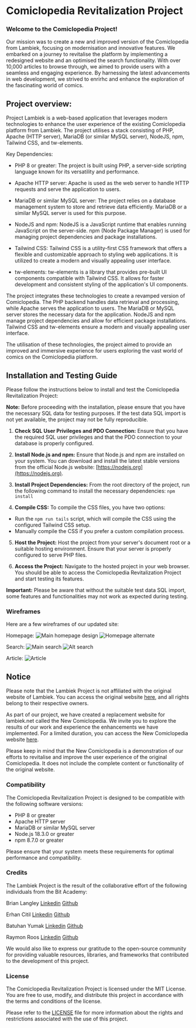 # Comiclopedia Revitalization Project

### Welcome to the Comiclopedia Project! 

Our mission was to create a new and improved version of the Comiclopedia from Lambiek, focusing on modernisation and innovative features. We embarked on a journey to revitalise the platform by implementing a redesigned website and an optimised the search functionality. With over 10,000 articles to browse through, we aimed to provide users with a seamless and engaging experience. By harnessing the latest advancements in web development, we strived to enrirhc and enhance the exploration of the fascinating world of comics.

## Project overview:

Project Lambiek is a web-based application that leverages modern technologies to enhance the user experience of the existing Comiclopedia platform from Lambiek. The project utilises a stack consisting of PHP, Apache (HTTP server), MariaDB (or similar MySQL server), NodeJS, npm, Tailwind CSS, and tw-elements.

Key Dependencies:

- PHP 8 or greater: The project is built using PHP, a server-side scripting language known for its versatility and performance.

- Apache HTTP server: Apache is used as the web server to handle HTTP requests and serve the application to users.

- MariaDB or similar MySQL server: The project relies on a database management system to store and retrieve data efficiently. MariaDB or a similar MySQL server is used for this purpose.

- NodeJS and npm: NodeJS is a JavaScript runtime that enables running JavaScript on the server-side. npm (Node Package Manager) is used for managing project dependencies and package installations.

- Tailwind CSS: Tailwind CSS is a utility-first CSS framework that offers a flexible and customizable approach to styling web applications. It is utilized to create a modern and visually appealing user interface.

- tw-elements: tw-elements is a library that provides pre-built UI components compatible with Tailwind CSS. It allows for faster development and consistent styling of the application's UI components.

The project integrates these technologies to create a revamped version of Comiclopedia. The PHP backend handles data retrieval and processing, while Apache serves the application to users. The MariaDB or MySQL server stores the necessary data for the application. NodeJS and npm manage project dependencies and allow for efficient package installations. Tailwind CSS and tw-elements ensure a modern and visually appealing user interface.

The utilisation of these technologies, the project aimed to provide an improved and immersive experience for users exploring the vast world of comics on the Comiclopedia platform.

## Installation and Testing Guide

Please follow the instructions below to install and test the Comiclopedia Revitalization Project:

**Note:**
Before proceeding with the installation, please ensure that you have the necessary SQL data for testing purposes. If the test data SQL import is not yet available, the project may not be fully reproducible.

1. **Check SQL User Privileges and PDO Connection:**
   Ensure that you have the required SQL user privileges and that the PDO connection to your database is properly configured.

2. **Install Node.js and npm:**
   Ensure that Node.js and npm are installed on your system. You can download and install the latest stable versions from the official Node.js website: [https://nodejs.org](https://nodejs.org).

3. **Install Project Dependencies:**
   From the root directory of the project, run the following command to install the necessary dependencies: ``` npm install ```

4. **Compile CSS:**
To compile the CSS files, you have two options:
- Run the `npm run tails` script, which will compile the CSS using the configured Tailwind CSS setup.
- Manually compile the CSS if you prefer a custom compilation process.

5. **Host the Project:**
Host the project from your server's document root or a suitable hosting environment. Ensure that your server is properly configured to serve PHP files.

6. **Access the Project:**
Navigate to the hosted project in your web browser. You should be able to access the Comiclopedia Revitalization Project and start testing its features.

**Important:**
Please be aware that without the suitable test data SQL import, some features and functionalities may not work as expected during testing.

### Wireframes

Here are a few wireframes of our updated site:

Homepage:
![Main homepage design](./img/Wireframe/Main-min.png)
![Homepage alternate](./img/Wireframe/Alternate-min.png)

Search:
![Main search](./img/Wireframe/Search.png)
![Alt search](./img/Wireframe/altSearch.png)

Article:
![Article](./img/Wireframe/Biography-min.png)

## Notice
Please note that the Lambiek Project is not affiliated with the original website of Lambiek. You can access the original website [here](https://lambiek.net "lambiek.net"), and all rights belong to their respective owners.

As part of our project, we have created a replacement website for lambiek.net called the New Comiclopedia. We invite you to explore the results of our work and experience the enhancements we have implemented. For a limited duration, you can access the New Comiclopedia website [here](https://new.lambiek.net "new.lambiek.net").

Please keep in mind that the New Comiclopedia is a demonstration of our efforts to revitalise and improve the user experience of the original Comiclopedia. It does not include the complete content or functionality of the original website.

### Compatibility

The Comiclopedia Revitalization Project is designed to be compatible with the following software versions:

- PHP 8 or greater
- Apache HTTP server
- MariaDB or similar MySQL server
- Node.js 18.3.0 or greater
- npm 8.7.0 or greater

Please ensure that your system meets these requirements for optimal performance and compatibility.

### Credits

The Lambiek Project is the result of the collaborative effort of the following individuals from the Bit Academy:

Brian Langley
[Linkedin](https://www.linkedin.com/in/bel97/)
[Github](https://github.com/brianlangley)

Erhan Citil
[Linkedin](https://www.linkedin.com/in/erhancitil/)
[Github](https://github.com/ErhanCitil)

Batuhan Yumak
[Linkedin](https://www.linkedin.com/in/batuhanyumak/)
[Github](https://github.com/BatuhanYumak)

Raymon Roos
[Linkedin](https://www.linkedin.com/in/raymon-roos-1840a7228/)
[Github](https://github.com/raymon-roos)


We would also like to express our gratitude to the open-source community for providing valuable resources, libraries, and frameworks that contributed to the development of this project.

### License

The Comiclopedia Revitalization Project is licensed under the MIT License. You are free to use, modify, and distribute this project in accordance with the terms and conditions of the license.

Please refer to the [LICENSE](LICENSE) file for more information about the rights and restrictions associated with the use of this project.
